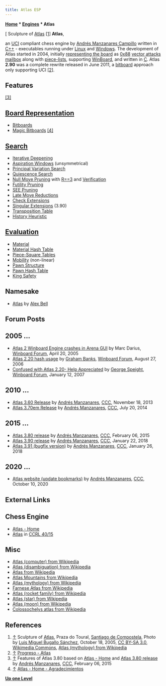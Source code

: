 ```yaml
---
title: Atlas ESP
---
```

**[Home](Home "Home") * [Engines](Engines "Engines") * Atlas**

\[ Sculpture of [Atlas](https://en.wikipedia.org/wiki/Atlas_%28mythology%29) <a id="cite-note-1" href="#cite-ref-1">[1]</a>
**Atlas**,

an [UCI](UCI "UCI") compliant chess engine by [Andrés Manzanares Campillo](Andr%C3%A9s_Manzanares_Campillo "Andrés Manzanares Campillo") written in [C++](Cpp "Cpp") - executables running under [Linux](Linux "Linux") and [Windows](Windows "Windows").
The development of Atlas started in 2004, initially [representing the board](Board_Representation "Board Representation") as [0x88](0x88 "0x88") [vector attacks](Vector_Attacks "Vector Attacks") [mailbox](Mailbox "Mailbox") along with [piece-lists](Piece-Lists "Piece-Lists"),
supporting [WinBoard](WinBoard "WinBoard"), and written in [C](C "C"). Atlas **2.90** was a complete rewrite released in June 2011, a [bitboard](Bitboards "Bitboards") approach only supporting UCI <a id="cite-note-2" href="#cite-ref-2">[2]</a>.

## Features

<a id="cite-note-3" href="#cite-ref-3">[3]</a>

## [Board Representation](Board_Representation "Board Representation")

- [Bitboards](Bitboards "Bitboards")
- [Magic Bitboards](Magic_Bitboards "Magic Bitboards") <a id="cite-note-4" href="#cite-ref-4">[4]</a>

## [Search](Search "Search")

- [Iterative Deepening](Iterative_Deepening "Iterative Deepening")
- [Aspiration Windows](Aspiration_Windows "Aspiration Windows") (unsymmetrical)
- [Principal Variation Search](Principal_Variation_Search "Principal Variation Search")
- [Quiescence Search](Quiescence_Search "Quiescence Search")
- [Null Move Pruning](Null_Move_Pruning "Null Move Pruning") with [R==3](Depth_Reduction_R "Depth Reduction R") and [Verification](Null_Move_Pruning#ZugzwangVerification "Null Move Pruning")
- [Futility Pruning](Futility_Pruning "Futility Pruning")
- [SEE Pruning](Static_Exchange_Evaluation "Static Exchange Evaluation")
- [Late Move Reductions](Late_Move_Reductions "Late Move Reductions")
- [Check Extensions](Check_Extensions "Check Extensions")
- [Singular Extensions](Singular_Extensions "Singular Extensions") (3.90)
- [Transposition Table](Transposition_Table "Transposition Table")
- [History Heuristic](History_Heuristic "History Heuristic")

## [Evaluation](Evaluation "Evaluation")

- [Material](Material "Material")
- [Material Hash Table](Material_Hash_Table "Material Hash Table")
- [Piece-Square Tables](Piece-Square_Tables "Piece-Square Tables")
- [Mobility](Mobility "Mobility") (non-linear)
- [Pawn Structure](Pawn_Structure "Pawn Structure")
- [Pawn Hash Table](Pawn_Hash_Table "Pawn Hash Table")
- [King Safety](King_Safety "King Safety")

## Namesake

- [Atlas](Atlas "Atlas") by [Alex Bell](Alex_Bell "Alex Bell")

## Forum Posts

## 2005 ...

- [Atlas 2 Winboard Engine crashes in Arena GUI](http://www.open-aurec.com/wbforum/viewtopic.php?f=2&t=2330) by Marc Darius, [Winboard Forum](Computer_Chess_Forums "Computer Chess Forums"), April 20, 2005
- [Atlas 2.20 hash usage](http://www.open-aurec.com/wbforum/viewtopic.php?f=2&t=5473) by [Graham Banks](Graham_Banks "Graham Banks"), [Winboard Forum](Computer_Chess_Forums "Computer Chess Forums"), August 27, 2006
- [Confused with Atlas 2.20- Help Appreciated](http://www.open-aurec.com/wbforum/viewtopic.php?f=2&t=6103) by [George Speight](index.php?title=George_Speight&action=edit&redlink=1 "George Speight (page does not exist)"), [Winboard Forum](Computer_Chess_Forums "Computer Chess Forums"), January 12, 2007

## 2010 ...

- [Atlas 3.60 Release](http://www.talkchess.com/forum/viewtopic.php?t=50131) by [Andrés Manzanares](Andr%C3%A9s_Manzanares_Campillo "Andrés Manzanares Campillo"), [CCC](CCC "CCC"), November 18, 2013
- [Atlas 3.70em Release](http://www.talkchess.com/forum/viewtopic.php?t=53021) by [Andrés Manzanares](Andr%C3%A9s_Manzanares_Campillo "Andrés Manzanares Campillo"), [CCC](CCC "CCC"), July 20, 2014

## 2015 ...

- [Atlas 3.80 release](http://www.talkchess.com/forum/viewtopic.php?t=55234) by [Andrés Manzanares](Andr%C3%A9s_Manzanares_Campillo "Andrés Manzanares Campillo"), [CCC](CCC "CCC"), February 06, 2015
- [Atlas 3.90 release](http://www.talkchess.com/forum/viewtopic.php?t=66387) by [Andrés Manzanares](Andr%C3%A9s_Manzanares_Campillo "Andrés Manzanares Campillo"), [CCC](CCC "CCC"), January 22, 2018
- [Atlas 3.91 (bugfix version)](http://www.talkchess.com/forum/viewtopic.php?t=66416) by [Andrés Manzanares](Andr%C3%A9s_Manzanares_Campillo "Andrés Manzanares Campillo"), [CCC](CCC "CCC"), January 26, 2018

## 2020 ...

- [Atlas website (update bookmarks)](http://www.talkchess.com/forum3/viewtopic.php?f=2&t=75361) by [Andrés Manzanares](Andr%C3%A9s_Manzanares_Campillo "Andrés Manzanares Campillo"), [CCC](CCC "CCC"), October 10, 2020

## External Links

## Chess Engine

- [Atlas - Home](https://sites.google.com/view/atlaschess/)
- [Atlas](http://www.computerchess.org.uk/ccrl/4040/cgi/compare_engines.cgi?family=Atlas&print=Rating+list&print=Results+table&print=LOS+table&print=Ponder+hit+table&print=Eval+difference+table&print=Comopp+gamenum+table&print=Overlap+table&print=Score+with+common+opponents) in [CCRL 40/15](CCRL "CCRL")

## Misc

- [Atlas (computer) from Wikipedia](https://en.wikipedia.org/wiki/Atlas_%28computer%29)
- [Atlas (disambiguation) from Wikipedia](https://en.wikipedia.org/wiki/Atlas_%28disambiguation%29)
- [Atlas from Wikipedia](https://en.wikipedia.org/wiki/Atlas)
- [Atlas Mountains from Wikipedia](https://en.wikipedia.org/wiki/Atlas_Mountains)
- [Atlas (mythology) from Wikipedia](https://en.wikipedia.org/wiki/Atlas_%28mythology%29)
- [Farnese Atlas from Wikipedia](https://en.wikipedia.org/wiki/Farnese_Atlas)
- [Atlas (rocket family) from Wikipedia](https://en.wikipedia.org/wiki/Atlas_%28rocket_family%29)
- [Atlas (star) from Wikipedia](https://en.wikipedia.org/wiki/Atlas_%28star%29)
- [Atlas (moon) from Wikipedia](https://en.wikipedia.org/wiki/Atlas_%28moon%29)
- [Colossochelys atlas from Wikipedia](https://en.wikipedia.org/wiki/Colossochelys_atlas)

## References

1. <a id="cite-ref-1" href="#cite-note-1">↑</a> Sculpture of [Atlas](https://en.wikipedia.org/wiki/Atlas_%28mythology%29), Praza do Toural, [Santiago de Compostela](https://en.wikipedia.org/wiki/Santiago_de_Compostela), Photo by [Luis Miguel Bugallo Sánchez](https://commons.wikimedia.org/wiki/User:Lmbuga), October 18, 2005, [CC BY-SA 3.0](https://creativecommons.org/licenses/by-sa/3.0/deed.en), [Wikimedia Commons](https://en.wikipedia.org/wiki/Wikimedia_Commons), [Atlas (mythology) from Wikipedia](https://en.wikipedia.org/wiki/Atlas_%28mythology%29)
1. <a id="cite-ref-2" href="#cite-note-2">↑</a> [Progreso - Atlas](https://sites.google.com/view/atlaschess/home/progreso)
1. <a id="cite-ref-3" href="#cite-note-3">↑</a> Features of Atlas 3.80 based on [Atlas - Home](https://sites.google.com/view/atlaschess/) and [Atlas 3.80 release](http://www.talkchess.com/forum/viewtopic.php?t=55234) by [Andrés Manzanares](Andr%C3%A9s_Manzanares_Campillo "Andrés Manzanares Campillo"), [CCC](CCC "CCC"), February 06, 2015
1. <a id="cite-ref-4" href="#cite-note-4">↑</a> [Atlas - Home - Agradecimientos](https://sites.google.com/view/atlaschess/home)

**[Up one Level](Engines "Engines")**

